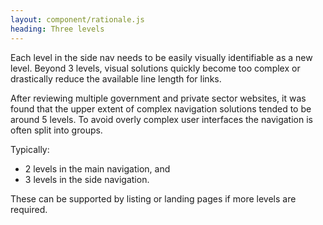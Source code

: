 ```yaml
---
layout: component/rationale.js
heading: Three levels
---
```


Each level in the side nav needs to be easily visually identifiable as a new level. Beyond 3 levels, visual solutions quickly become too complex or drastically reduce the available line length for links.

After reviewing multiple government and private sector websites, it was found that the upper extent of complex navigation solutions tended to be around 5 levels. To avoid overly complex user interfaces the navigation is often split into groups.

Typically:

- 2 levels in the main navigation, and
- 3 levels in the side navigation.

These can be supported by listing or landing pages if more levels are required.
